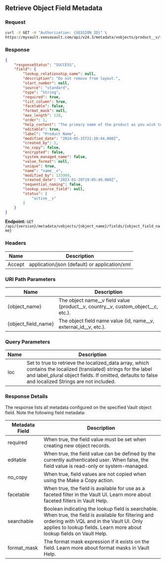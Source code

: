 ## Retrieve Object Field Metadata

### Request

```bash
curl -X GET -H "Authorization: {SESSION_ID}" \
https://myvault.veevavault.com/api/v24.3/metadata/vobjects/product__v/fields/name__v
```

### Response

```json
{
    "responseStatus": "SUCCESS",
    "field": {
        "lookup_relationship_name": null,
        "description": "Do not remove from layout.",
        "start_number": null,
        "source": "standard",
        "type": "String",
        "required": true,
        "list_column": true,
        "facetable": false,
        "format_mask": null,
        "max_length": 128,
        "order": 1,
        "help_content": "The primary name of the product as you wish to see it referenced throughout the system; this may be a brand name or a generic name, but will be visible globally.",
        "editable": true,
        "label": "Product Name",
        "modified_date": "2024-05-15T21:20:44.000Z",
        "created_by": 1,
        "no_copy": false,
        "encrypted": false,
        "system_managed_name": false,
        "value_format": null,
        "unique": true,
        "name": "name__v",
        "modified_by": 133999,
        "created_date": "2023-01-20T19:05:46.000Z",
        "sequential_naming": false,
        "lookup_source_field": null,
        "status": [
            "active__v"
        ]
    }
}
```

**Endpoint:** `GET /api/{version}/metadata/vobjects/{object_name}/fields/{object_field_name}`

### Headers

| Name | Description |
| ---- | ----------- |
| Accept | application/json (default) or application/xml |

### URI Path Parameters

| Name | Description |
| ---- | ----------- |
| {object_name} | The object name__v field value (product__v, country__v, custom_object__c, etc.). |
| {object_field_name} | The object field name value (id, name__v, external_id__v, etc.). |

### Query Parameters

| Name | Description |
| ---- | ----------- |
| loc | Set to true to retrieve the localized_data array, which contains the localized (translated) strings for the label and label_plural object fields. If omitted, defaults to false and localized Strings are not included. |

### Response Details

The response lists all metadata configured on the specified Vault object field. Note the following field metadata:

| Metadata Field | Description |
| -------------- | ----------- |
| required | When true, the field value must be set when creating new object records. |
| editable | When true, the field value can be defined by the currently authenticated user. When false, the field value is read-only or system-managed. |
| no_copy | When true, field values are not copied when using the Make a Copy action. |
| facetable | When true, the field is available for use as a faceted filter in the Vault UI. Learn more about faceted filters in Vault Help. |
| searchable | Boolean indicating the lookup field is searchable. When true, the field is available for filtering and ordering with VQL and in the Vault UI. Only applies to lookup fields. Learn more about lookup fields on Vault Help. |
| format_mask | The format mask expression if it exists on the field. Learn more about format masks in Vault Help. |
